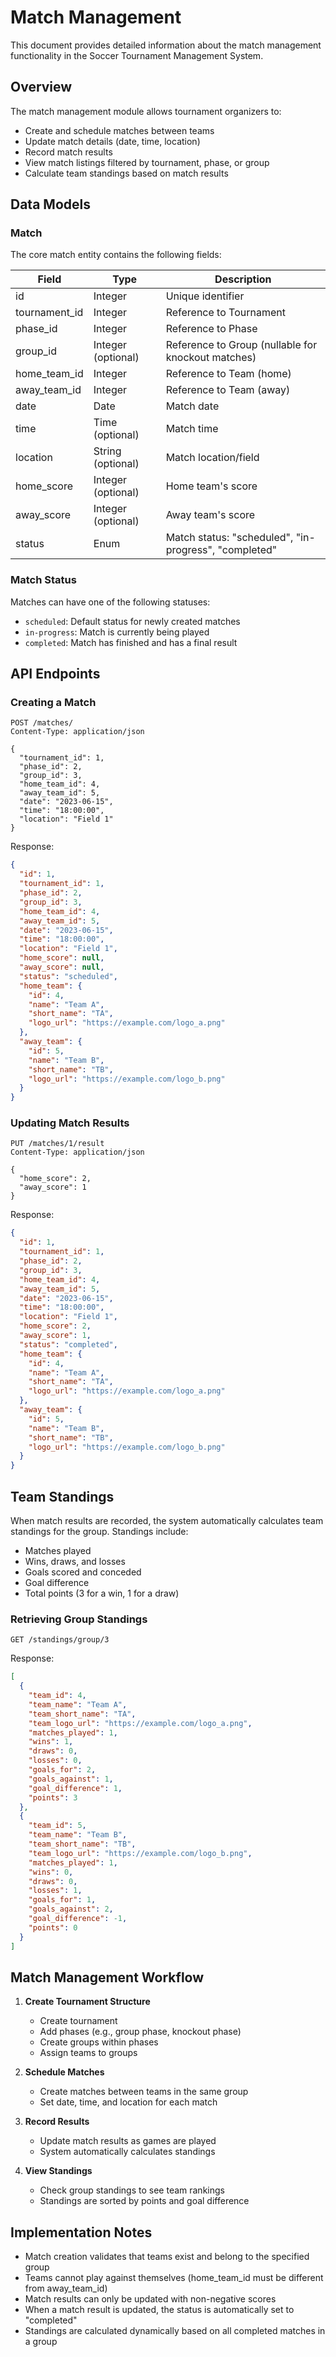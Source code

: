 # Match Management

This document provides detailed information about the match management functionality in the Soccer Tournament Management System.

## Overview

The match management module allows tournament organizers to:
- Create and schedule matches between teams
- Update match details (date, time, location)
- Record match results
- View match listings filtered by tournament, phase, or group
- Calculate team standings based on match results

## Data Models

### Match

The core match entity contains the following fields:

| Field | Type | Description |
|-------|------|-------------|
| id | Integer | Unique identifier |
| tournament_id | Integer | Reference to Tournament |
| phase_id | Integer | Reference to Phase |
| group_id | Integer (optional) | Reference to Group (nullable for knockout matches) |
| home_team_id | Integer | Reference to Team (home) |
| away_team_id | Integer | Reference to Team (away) |
| date | Date | Match date |
| time | Time (optional) | Match time |
| location | String (optional) | Match location/field |
| home_score | Integer (optional) | Home team's score |
| away_score | Integer (optional) | Away team's score |
| status | Enum | Match status: "scheduled", "in-progress", "completed" |

### Match Status

Matches can have one of the following statuses:
- `scheduled`: Default status for newly created matches
- `in-progress`: Match is currently being played
- `completed`: Match has finished and has a final result

## API Endpoints

### Creating a Match

```http
POST /matches/
Content-Type: application/json

{
  "tournament_id": 1,
  "phase_id": 2,
  "group_id": 3,
  "home_team_id": 4,
  "away_team_id": 5,
  "date": "2023-06-15",
  "time": "18:00:00",
  "location": "Field 1"
}
```

Response:
```json
{
  "id": 1,
  "tournament_id": 1,
  "phase_id": 2,
  "group_id": 3,
  "home_team_id": 4,
  "away_team_id": 5,
  "date": "2023-06-15",
  "time": "18:00:00",
  "location": "Field 1",
  "home_score": null,
  "away_score": null,
  "status": "scheduled",
  "home_team": {
    "id": 4,
    "name": "Team A",
    "short_name": "TA",
    "logo_url": "https://example.com/logo_a.png"
  },
  "away_team": {
    "id": 5,
    "name": "Team B",
    "short_name": "TB",
    "logo_url": "https://example.com/logo_b.png"
  }
}
```

### Updating Match Results

```http
PUT /matches/1/result
Content-Type: application/json

{
  "home_score": 2,
  "away_score": 1
}
```

Response:
```json
{
  "id": 1,
  "tournament_id": 1,
  "phase_id": 2,
  "group_id": 3,
  "home_team_id": 4,
  "away_team_id": 5,
  "date": "2023-06-15",
  "time": "18:00:00",
  "location": "Field 1",
  "home_score": 2,
  "away_score": 1,
  "status": "completed",
  "home_team": {
    "id": 4,
    "name": "Team A",
    "short_name": "TA",
    "logo_url": "https://example.com/logo_a.png"
  },
  "away_team": {
    "id": 5,
    "name": "Team B",
    "short_name": "TB",
    "logo_url": "https://example.com/logo_b.png"
  }
}
```

## Team Standings

When match results are recorded, the system automatically calculates team standings for the group. Standings include:

- Matches played
- Wins, draws, and losses
- Goals scored and conceded
- Goal difference
- Total points (3 for a win, 1 for a draw)

### Retrieving Group Standings

```http
GET /standings/group/3
```

Response:
```json
[
  {
    "team_id": 4,
    "team_name": "Team A",
    "team_short_name": "TA",
    "team_logo_url": "https://example.com/logo_a.png",
    "matches_played": 1,
    "wins": 1,
    "draws": 0,
    "losses": 0,
    "goals_for": 2,
    "goals_against": 1,
    "goal_difference": 1,
    "points": 3
  },
  {
    "team_id": 5,
    "team_name": "Team B",
    "team_short_name": "TB",
    "team_logo_url": "https://example.com/logo_b.png",
    "matches_played": 1,
    "wins": 0,
    "draws": 0,
    "losses": 1,
    "goals_for": 1,
    "goals_against": 2,
    "goal_difference": -1,
    "points": 0
  }
]
```

## Match Management Workflow

1. **Create Tournament Structure**
   - Create tournament
   - Add phases (e.g., group phase, knockout phase)
   - Create groups within phases
   - Assign teams to groups

2. **Schedule Matches**
   - Create matches between teams in the same group
   - Set date, time, and location for each match

3. **Record Results**
   - Update match results as games are played
   - System automatically calculates standings

4. **View Standings**
   - Check group standings to see team rankings
   - Standings are sorted by points and goal difference

## Implementation Notes

- Match creation validates that teams exist and belong to the specified group
- Teams cannot play against themselves (home_team_id must be different from away_team_id)
- Match results can only be updated with non-negative scores
- When a match result is updated, the status is automatically set to "completed"
- Standings are calculated dynamically based on all completed matches in a group 
